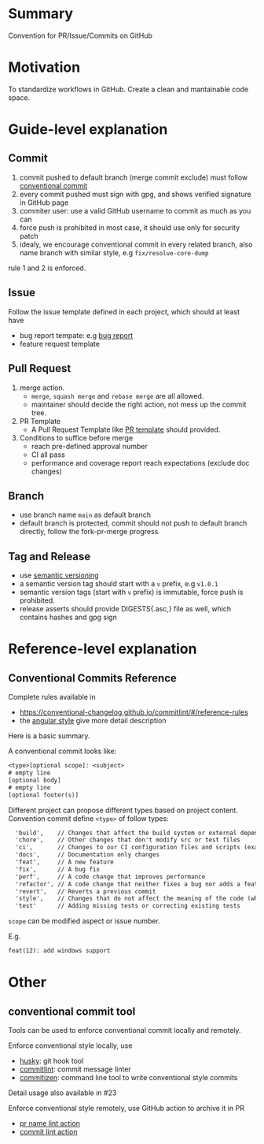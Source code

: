 # Summary

[summary]: #summary

Convention for PR/Issue/Commits on GitHub

# Motivation

[motivation]: motivation

To standardize workflows in GitHub. Create a clean and mantainable code space.

# Guide-level explanation

[guide-level-explanation]: #guide-level-explanation

## Commit

[commit]: #commit

1. commit pushed to default branch (merge commit exclude) must follow [conventional commit](https://www.conventionalcommits.org/en/v1.0.0/)
2. every commit pushed must sign with gpg, and shows verified signature in GitHub page
3. commiter user: use a valid GitHub username to commit as much as you can
4. force push is prohibited in most case, it should use only for security patch
5. idealy, we encourage conventional commit in every related branch, also name branch with similar style, e.g `fix/resolve-core-dump`

rule 1 and 2 is enforced.

## Issue

[issue]: #issue

Follow the issue template defined in each project, which should at least have

- bug report tempate: e.g [bug report](https://github.com/memark-io/pmedis/blob/main/.github/ISSUE_TEMPLATE/bug_report.md)
- feature request template

## Pull Request

[pr]: #pr

1. merge action.
   - `merge`, `squash merge` and `rebase merge` are all allowed.
   - maintainer should decide the right action, not mess up the commit tree.
2. PR Template
   - A Pull Request Template like [PR template](https://github.com/memark-io/pmedis/blob/main/.github/pull_request_template.md) should provided.
3. Conditions to suffice before merge
   - reach pre-defined approval number
   - CI all pass
   - performance and coverage report reach expectations (exclude doc changes)

## Branch

[branch]: branch

- use branch name `main` as default branch
- default branch is protected, commit should not push to default branch directly, follow the fork-pr-merge progress

## Tag and Release

[tag-and-release]: tag-and-release

- use [semantic versioning](https://semver.org)
- a semantic version tag should start with a `v` prefix, e.g `v1.0.1`
- semantic version tags (start with `v` prefix) is immutable, force push is prohibited.
- release asserts should provide DIGESTS{.asc,} file as well, which contains hashes and gpg sign

# Reference-level explanation

[reference-level-explanation]: #reference-level-explanation

## Conventional Commits Reference

[conventional-commits-ref]: #coventional-commits-ref

Complete rules available in

- https://conventional-changelog.github.io/commitlint/#/reference-rules
- the [angular style](https://github.com/angular/angular.js/blob/master/DEVELOPERS.md#-git-commit-guidelines) give more detail description

Here is a basic summary.

A conventional commit looks like:

```txt
<type>[optional scope]: <subject>
# empty line
[optional body]
# empty line
[optional footer(s)]
```

Different project can propose different types based on project content.
Convention commit define `<type>` of follow types:

```txt
  'build',    // Changes that affect the build system or external dependencies (example scopes: gulp, broccoli, npm)
  'chore',    // Other changes that don't modify src or test files
  'ci',       // Changes to our CI configuration files and scripts (example scopes: Travis, Circle, BrowserStac k, SauceLabs)
  'docs',     // Documentation only changes
  'feat',     // A new feature
  'fix',      // A bug fix
  'perf',     // A code change that improves performance
  'refactor', // A code change that neither fixes a bug nor adds a feature
  'revert',   // Reverts a previous commit
  'style',    // Changes that do not affect the meaning of the code (white-space, formating)
  'test'      // Adding missing tests or correcting existing tests
```

`scope` can be modified aspect or issue number.

E.g.

```txt
feat(12): add windows support
```

# Other

## conventional commit tool

[conventional-commit-tool]: conventional-commit-tool

Tools can be used to enforce conventional commit locally and remotely.

Enforce conventional style locally, use

- [husky](https://github.com/typicode/husky): git hook tool
- [commitlint](https://github.com/conventional-changelog/commitlint): commit message linter
- [commitizen](https://github.com/commitizen/cz-cli): command line tool to write conventional style commits

Detail usage also available in #23

Enforce conventional style remotely, use GitHub action to archive it in PR

- [pr name lint action](https://github.com/JulienKode/pull-request-name-linter-action)
- [commit lint action](https://github.com/wagoid/commitlint-github-action)
